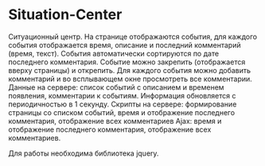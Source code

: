 # Situation-Center

Ситуационный центр. На странице отображаются события, для каждого события отображается время, описание и последний комментарий (время, текст).  События автоматически сортируются по дате последнего комментария. Событие можно закрепить (отображается вверху страницы) и открепить. Для каждого события можно добавить комментарий и во всплывающем окне просмотреть все комментарии. Данные на сервере: список событий с описанием и временем появления, комментарии к событиям. Информация обновляется с периодичностью в 1 секунду. Скрипты на сервере: формирование страницы со списком событий, время и отображение последнего комментария, отображение всех комментариев Ajax: время и отображение последнего комментария, отображение всех комментариев.

Для работы необходима библиотека jquery.
